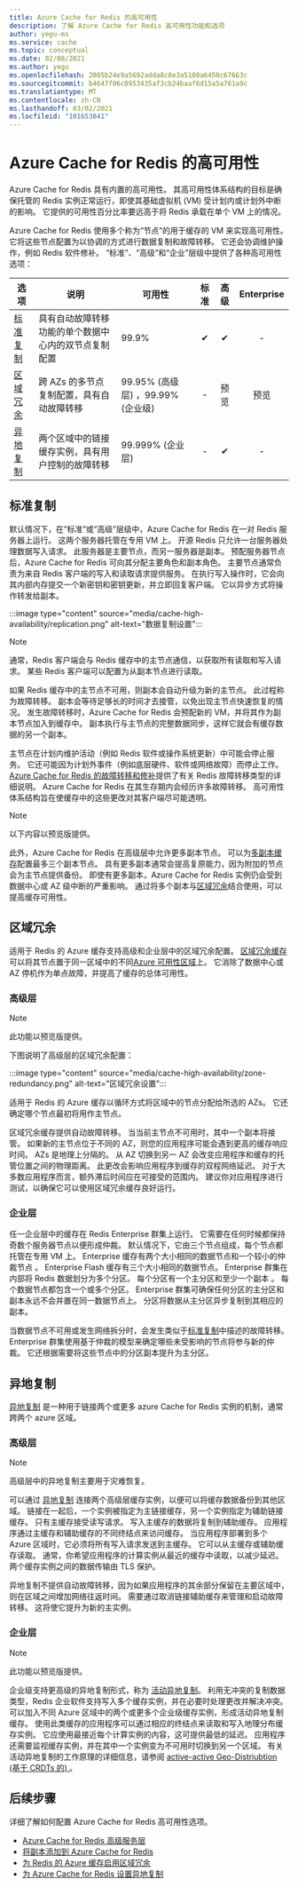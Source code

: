 ```yaml
---
title: Azure Cache for Redis 的高可用性
description: 了解 Azure Cache for Redis 高可用性功能和选项
author: yegu-ms
ms.service: cache
ms.topic: conceptual
ms.date: 02/08/2021
ms.author: yegu
ms.openlocfilehash: 2005b24e9a5692adda8c8e3a5100a6450c67663c
ms.sourcegitcommit: b4647f06c0953435af3cb24baaf6d15a5a761a9c
ms.translationtype: MT
ms.contentlocale: zh-CN
ms.lasthandoff: 03/02/2021
ms.locfileid: "101653841"
---
```

# <a name="high-availability-for-azure-cache-for-redis"></a>Azure Cache for Redis 的高可用性

Azure Cache for Redis 具有内置的高可用性。 其高可用性体系结构的目标是确保托管的 Redis 实例正常运行，即使其基础虚拟机 (VM) 受计划内或计划外中断的影响。 它提供的可用性百分比率要远高于将 Redis 承载在单个 VM 上的情况。

Azure Cache for Redis 使用多个称为“节点”的用于缓存的 VM 来实现高可用性。 它将这些节点配置为以协调的方式进行数据复制和故障转移。 它还会协调维护操作，例如 Redis 软件修补。 “标准”、“高级”和“企业”层级中提供了各种高可用性选项：

| 选项 | 说明 | 可用性 | 标准 | 高级 | Enterprise |
| ------------------- | ------- | ------- | :------: | :---: | :---: |
| [标准复制](#standard-replication)| 具有自动故障转移功能的单个数据中心内的双节点复制配置 | 99.9% |✔|✔|-|
| [区域冗余](#zone-redundancy) | 跨 AZs 的多节点复制配置，具有自动故障转移 | 99.95% (高级层) ，99.99% (企业级)  |-|预览|预览|
| [异地复制](#geo-replication) | 两个区域中的链接缓存实例，具有用户控制的故障转移 | 99.999% (企业层)  |-|✔|-|

## <a name="standard-replication"></a>标准复制

默认情况下，在“标准”或“高级”层级中，Azure Cache for Redis 在一对 Redis 服务器上运行。 这两个服务器托管在专用 VM 上。 开源 Redis 只允许一台服务器处理数据写入请求。 此服务器是主要节点，而另一服务器是副本。 预配服务器节点后，Azure Cache for Redis 可向其分配主要角色和副本角色。 主要节点通常负责为来自 Redis 客户端的写入和读取请求提供服务。 在执行写入操作时，它会向其内部内存提交一个新密钥和密钥更新，并立即回复客户端。 它以异步方式将操作转发给副本。

:::image type="content" source="media/cache-high-availability/replication.png" alt-text="数据复制设置":::
   
>[!NOTE]
>通常，Redis 客户端会与 Redis 缓存中的主节点通信，以获取所有读取和写入请求。 某些 Redis 客户端可以配置为从副本节点进行读取。
>
>

如果 Redis 缓存中的主节点不可用，则副本会自动升级为新的主节点。 此过程称为故障转移。 副本会等待足够长的时间才去接管，以免出现主节点快速恢复的情况。 发生故障转移时，Azure Cache for Redis 会预配新的 VM，并将其作为副本节点加入到缓存中。 副本执行与主节点的完整数据同步，这样它就会有缓存数据的另一个副本。

主节点在计划内维护活动（例如 Redis 软件或操作系统更新）中可能会停止服务。 它还可能因为计划外事件（例如底层硬件、软件或网络故障）而停止工作。 [Azure Cache for Redis 的故障转移和修补](cache-failover.md)提供了有关 Redis 故障转移类型的详细说明。 Azure Cache for Redis 在其生存期内会经历许多故障转移。 高可用性体系结构旨在使缓存中的这些更改对其客户端尽可能透明。

>[!NOTE]
>以下内容以预览版提供。
>
>

此外，Azure Cache for Redis 在高级层中允许更多副本节点。 可以为[多副本缓存](cache-how-to-multi-replicas.md)配置最多三个副本节点。 具有更多副本通常会提高复原能力，因为附加的节点会为主节点提供备份。 即使有更多副本，Azure Cache for Redis 实例仍会受到数据中心或 AZ 级中断的严重影响。 通过将多个副本与[区域冗余](#zone-redundancy)结合使用，可以提高缓存可用性。

## <a name="zone-redundancy"></a>区域冗余

适用于 Redis 的 Azure 缓存支持高级和企业层中的区域冗余配置。 [区域冗余缓存](cache-how-to-zone-redundancy.md)可以将其节点置于同一区域中的不同[Azure 可用性区域](../availability-zones/az-overview.md)上。 它消除了数据中心或 AZ 停机作为单点故障，并提高了缓存的总体可用性。

### <a name="premium-tier"></a>高级层

>[!NOTE]
>此功能以预览版提供。
>
>

下图说明了高级层的区域冗余配置：

:::image type="content" source="media/cache-high-availability/zone-redundancy.png" alt-text="区域冗余设置":::
   
适用于 Redis 的 Azure 缓存以循环方式将区域中的节点分配给所选的 AZs。 它还确定哪个节点最初将用作主节点。

区域冗余缓存提供自动故障转移。 当当前主节点不可用时，其中一个副本将接管。 如果新的主节点位于不同的 AZ，则您的应用程序可能会遇到更高的缓存响应时间。 AZs 是地理上分隔的。 从 AZ 切换到另一 AZ 会改变应用程序和缓存的托管位置之间的物理距离。 此更改会影响应用程序到缓存的双程网络延迟。 对于大多数应用程序而言，额外滞后时间应在可接受的范围内。 建议你对应用程序进行测试，以确保它可以使用区域冗余缓存良好运行。

### <a name="enterprise-tiers"></a>企业层

任一企业层中的缓存在 Redis Enterprise 群集上运行。 它需要在任何时候都保持奇数个服务器节点以便形成仲裁。 默认情况下，它由三个节点组成，每个节点都托管在专用 VM 上。 Enterprise 缓存有两个大小相同的数据节点和一个较小的仲裁节点 。 Enterprise Flash 缓存有三个大小相同的数据节点。 Enterprise 群集在内部将 Redis 数据划分为多个分区。 每个分区有一个主分区和至少一个副本 。 每个数据节点都包含一个或多个分区。 Enterprise 群集可确保任何分区的主分区和副本永远不会并置在同一数据节点上。 分区将数据从主分区异步复制到其相应的副本。

当数据节点不可用或发生网络拆分时，会发生类似于[标准复制](#standard-replication)中描述的故障转移。 Enterprise 群集使用基于仲裁的模型来确定哪些未受影响的节点将参与新的仲裁。 它还根据需要将这些节点中的分区副本提升为主分区。

## <a name="geo-replication"></a>异地复制

[异地复制](cache-how-to-geo-replication.md) 是一种用于链接两个或更多 azure Cache for Redis 实例的机制，通常跨两个 azure 区域。 

### <a name="premium-tier"></a>高级层

>[!NOTE]
>高级层中的异地复制主要用于灾难恢复。
>
>

可以通过 [异地复制](cache-how-to-geo-replication.md) 连接两个高级层缓存实例，以便可以将缓存数据备份到其他区域。 链接在一起后，一个实例被指定为主链接缓存，另一个实例指定为辅助链接缓存。 只有主缓存接受读写请求。 写入主缓存的数据将复制到辅助缓存。 应用程序通过主缓存和辅助缓存的不同终结点来访问缓存。 当应用程序部署到多个 Azure 区域时，它必须将所有写入请求发送到主缓存。 它可以从主缓存或辅助缓存读取。 通常，你希望应用程序的计算实例从最近的缓存中读取，以减少延迟。 两个缓存实例之间的数据传输由 TLS 保护。

异地复制不提供自动故障转移，因为如果应用程序的其余部分保留在主要区域中，则在区域之间增加网络往返时间。 需要通过取消链接辅助缓存来管理和启动故障转移。 这将使它提升为新的主实例。

### <a name="enterprise-tiers"></a>企业层

>[!NOTE]
>此功能以预览版提供。
>
>

企业级支持更高级的异地复制形式，称为 [活动异地复制](cache-how-to-active-geo-replication.md)。 利用无冲突的复制数据类型，Redis 企业软件支持写入多个缓存实例，并在必要时处理更改并解决冲突。 可以加入不同 Azure 区域中的两个或更多个企业级缓存实例，形成活动异地复制缓存。 使用此类缓存的应用程序可以通过相应的终结点来读取和写入地理分布缓存实例。 它应使用最接近每个计算实例的内容，这可提供最低的延迟。 应用程序还需要监视缓存实例，并在其中一个实例变为不可用时切换到另一个区域。 有关活动异地复制的工作原理的详细信息，请参阅 [active-active Geo-Distriubtion (基于 CRDTs 的) ](https://redislabs.com/redis-enterprise/technology/active-active-geo-distribution/)。

## <a name="next-steps"></a>后续步骤

详细了解如何配置 Azure Cache for Redis 高可用性选项。

* [Azure Cache for Redis 高级服务层](cache-overview.md#service-tiers)
* [将副本添加到 Azure Cache for Redis](cache-how-to-multi-replicas.md)
* [为 Redis 的 Azure 缓存启用区域冗余](cache-how-to-zone-redundancy.md)
* [为 Azure Cache for Redis 设置异地复制](cache-how-to-geo-replication.md)
